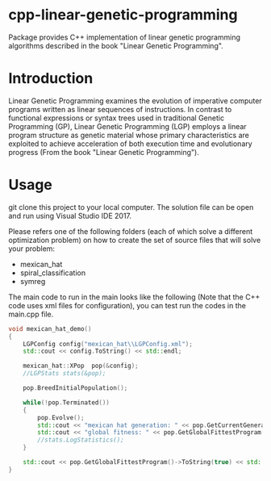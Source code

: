 # cpp-linear-genetic-programming

Package provides C++ implementation of linear genetic programming algorithms described in the book "Linear Genetic Programming".

# Introduction

Linear Genetic Programming examines the evolution of imperative computer programs written as linear sequences of instructions. In contrast to functional expressions or syntax trees used in traditional Genetic Programming (GP), Linear Genetic Programming (LGP) employs a linear program structure as genetic material whose primary characteristics are exploited to achieve acceleration of both execution time and evolutionary progress (From the book "Linear Genetic Programming").

# Usage

git clone this project to your local computer. The solution file can be open and run using Visual Studio IDE 2017.

Please refers one of the following folders (each of which solve a different optimization problem) on how to create the set of source files that will solve your problem:

* mexican_hat
* spiral_classification
* symreg

The main code to run in the main looks like the following (Note that the C++ code uses xml files for configuration), you can test run the codes in the main.cpp file.

```cpp
void mexican_hat_demo()
{
	LGPConfig config("mexican_hat\\LGPConfig.xml");
	std::cout << config.ToString() << std::endl;

	mexican_hat::XPop  pop(&config);
	//LGPStats stats(&pop);

	pop.BreedInitialPopulation();

	while(!pop.Terminated())
	{
		pop.Evolve();
		std::cout << "mexican hat generation: " << pop.GetCurrentGeneration() << std::endl;
		std::cout << "global fitness: " << pop.GetGlobalFittestProgram()->GetFitness() << "\tcurrent fitness: " << pop.GetFittestProgram()->GetFitness() << std::endl;
		//stats.LogStatistics();
	}

	std::cout << pop.GetGlobalFittestProgram()->ToString(true) << std::endl;
}
```
